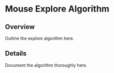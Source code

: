 # Mouse Explore Algorithm

## Overview
Outline the explore algorithm here.

## Details
Document the algorithm thoroughly here.
